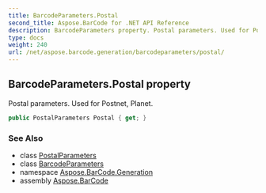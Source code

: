 ```yaml
---
title: BarcodeParameters.Postal
second_title: Aspose.BarCode for .NET API Reference
description: BarcodeParameters property. Postal parameters. Used for Postnet Planet
type: docs
weight: 240
url: /net/aspose.barcode.generation/barcodeparameters/postal/
---
```

## BarcodeParameters.Postal property

Postal parameters. Used for Postnet, Planet.

```csharp
public PostalParameters Postal { get; }
```

### See Also

* class [PostalParameters](../../postalparameters/)
* class [BarcodeParameters](../)
* namespace [Aspose.BarCode.Generation](../../barcodeparameters/)
* assembly [Aspose.BarCode](../../../)


